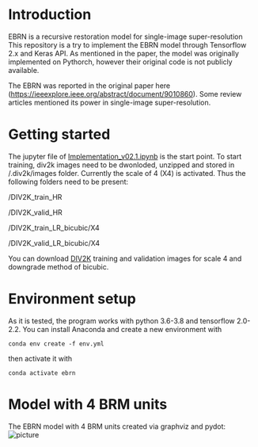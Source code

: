# Introduction
EBRN is a recursive restoration model for single-image super-resolution
This repository is a try to implement the EBRN model through Tensorflow 2.x and Keras API. As mentioned in the paper, the model was originally implemented on Pythorch, however their original code is not publicly available.

The EBRN was reported in the original paper here (https://ieeexplore.ieee.org/abstract/document/9010860). Some review articles mentioned its power in single-image super-resolution.

# Getting started
The jupyter file of [Implementation_v02.1.ipynb](https://github.com/alilajevardi/Embedded-Block-Residual-Network/blob/master/Implementation_v02.1.ipynb) is the start point.
To start training, div2k images need to be dwonloded, unzipped and stored in /.div2k/images folder. Currently the scale of 4 (X4) is activated. Thus the following folders need to be present:

/DIV2K_train_HR

/DIV2K_valid_HR

/DIV2K_train_LR_bicubic/X4

/DIV2K_valid_LR_bicubic/X4

You can download [DIV2K](https://data.vision.ee.ethz.ch/cvl/DIV2K/) training and validation images for scale 4 and downgrade method of bicubic.

# Environment setup
As it is tested, the program works with python 3.6-3.8 and tensorflow 2.0-2.2.
You can install Anaconda and create a new environment with

    conda env create -f env.yml
then activate it with

    conda activate ebrn

# Model with 4 BRM units
The EBRN model with 4 BRM units created via graphviz and pydot: ![picture](https://github.com/alilajevardi/Embedded-Block-Residual-Network/blob/master/assets/SR_EBRNet_v02.1.png)
